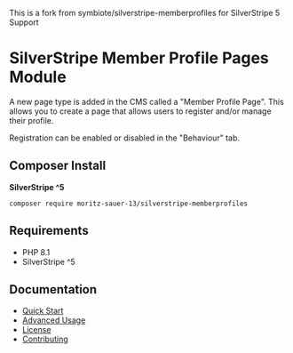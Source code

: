 This is a fork from symbiote/silverstripe-memberprofiles for SilverStripe 5 Support

# SilverStripe Member Profile Pages Module

A new page type is added in the CMS called a "Member Profile Page". This allows you to create a page that allows users to register and/or manage their profile. 

Registration can be enabled or disabled in the "Behaviour" tab.

## Composer Install

**SilverStripe ^5**
```
composer require moritz-sauer-13/silverstripe-memberprofiles
```

## Requirements

* PHP 8.1
* SilverStripe ^5

## Documentation

* [Quick Start](docs/en/quick-start.md)
* [Advanced Usage](docs/en/advanced-usage.md)
* [License](LICENSE.md)
* [Contributing](CONTRIBUTING.md)
